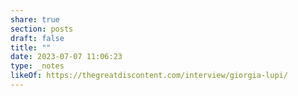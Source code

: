 ```yaml
---
share: true
section: posts
draft: false
title: ""
date: 2023-07-07 11:06:23
type: _notes
likeOf: https://thegreatdiscontent.com/interview/giorgia-lupi/
---
```



